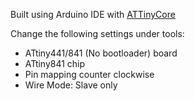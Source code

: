 Built using Arduino IDE with [ATTinyCore](https://github.com/SpenceKonde/ATTinyCore)

Change the following settings under tools:

* ATtiny441/841 (No bootloader) board
* ATtiny841 chip
* Pin mapping counter clockwise
* Wire Mode: Slave only
